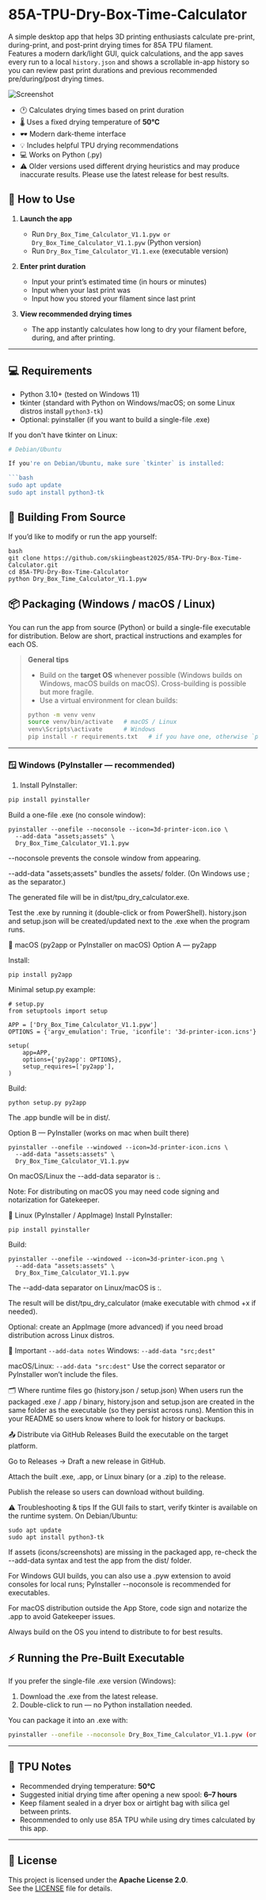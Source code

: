 # 85A-TPU-Dry-Box-Time-Calculator

A simple desktop app that helps 3D printing enthusiasts calculate pre-print, during-print, and post-print drying times for 85A TPU filament.  
Features a modern dark/light GUI, quick calculations, and the app saves every run to a local `history.json` and shows a scrollable in-app history so you can review past print durations and previous recommended pre/during/post drying times.

![Screenshot](assets/screenshots/Dry_Box_Time_Calculator_V1.1.png)

- 🕐 Calculates drying times based on print duration  
- 🌡️ Uses a fixed drying temperature of **50°C**  
- 🕶️ Modern dark-theme interface  
- 💡 Includes helpful TPU drying recommendations  
- 💻 Works on Python (.py)
- ⚠️ Older versions used different drying heuristics and may produce inaccurate results. Please use the latest release for best results.

## 🚀 How to Use

1. **Launch the app**
   - Run `Dry_Box_Time_Calculator_V1.1.pyw or Dry_Box_Time_Calculator_V1.1.pyw` (Python version)
   - Run `Dry_Box_Time_Calculator_V1.1.exe` (executable version)

2. **Enter print duration**
   - Input your print’s estimated time (in hours or minutes)
   - Input when your last print was
   - Input how you stored your filament since last print

3. **View recommended drying times**
   - The app instantly calculates how long to dry your filament before, during, and after printing.

---

## 💻 Requirements

- Python 3.10+ (tested on Windows 11)
- tkinter (standard with Python on Windows/macOS; on some Linux distros install `python3-tk`)
- Optional: pyinstaller (if you want to build a single-file .exe)

If you don't have tkinter on Linux:
```bash
# Debian/Ubuntu

If you're on Debian/Ubuntu, make sure `tkinter` is installed:

```bash
sudo apt update
sudo apt install python3-tk
```
## 💾 Building From Source
If you’d like to modify or run the app yourself:
```
bash
git clone https://github.com/skiingbeast2025/85A-TPU-Dry-Box-Time-Calculator.git
cd 85A-TPU-Dry-Box-Time-Calculator
python Dry_Box_Time_Calculator_V1.1.pyw
```
## 📦 Packaging (Windows / macOS / Linux)

You can run the app from source (Python) or build a single-file executable for distribution. Below are short, practical instructions and examples for each OS.

> **General tips**
> - Build on the **target OS** whenever possible (Windows builds on Windows, macOS builds on macOS). Cross-building is possible but more fragile.
> - Use a virtual environment for clean builds:
> ```bash
> python -m venv venv
> source venv/bin/activate   # macOS / Linux
> venv\Scripts\activate      # Windows
> pip install -r requirements.txt   # if you have one, otherwise `pip install pyinstaller`
> ```

---

### 🪟 Windows (PyInstaller — recommended)
1. Install PyInstaller:
```bash
pip install pyinstaller
```
Build a one-file .exe (no console window):
```
pyinstaller --onefile --noconsole --icon=3d-printer-icon.ico \
  --add-data "assets;assets" \
  Dry_Box_Time_Calculator_V1.1.pyw
```
--noconsole prevents the console window from appearing.

--add-data "assets;assets" bundles the assets/ folder. (On Windows use ; as the separator.)

The generated file will be in dist/tpu_dry_calculator.exe.

Test the .exe by running it (double-click or from PowerShell).
history.json and setup.json will be created/updated next to the .exe when the program runs.

 macOS (py2app or PyInstaller on macOS)
Option A — py2app

Install:
```
pip install py2app
```
Minimal setup.py example:
```
# setup.py
from setuptools import setup

APP = ['Dry_Box_Time_Calculator_V1.1.pyw']
OPTIONS = {'argv_emulation': True, 'iconfile': '3d-printer-icon.icns'}

setup(
    app=APP,
    options={'py2app': OPTIONS},
    setup_requires=['py2app'],
)
```
Build:
```
python setup.py py2app
```
The .app bundle will be in dist/.

Option B — PyInstaller (works on mac when built there)
```
pyinstaller --onefile --windowed --icon=3d-printer-icon.icns \
  --add-data "assets:assets" \
  Dry_Box_Time_Calculator_V1.1.pyw
```
On macOS/Linux the --add-data separator is :.

Note: For distributing on macOS you may need code signing and notarization for Gatekeeper.

🐧 Linux (PyInstaller / AppImage)
Install PyInstaller:
```
pip install pyinstaller
```
Build:
```
pyinstaller --onefile --windowed --icon=3d-printer-icon.png \
  --add-data "assets:assets" \
  Dry_Box_Time_Calculator_V1.1.pyw
```
The --add-data separator on Linux/macOS is :.

The result will be dist/tpu_dry_calculator (make executable with chmod +x if needed).

Optional: create an AppImage (more advanced) if you need broad distribution across Linux distros.

🔗 Important ```--add-data notes```
Windows: ```--add-data "src;dest"```

macOS/Linux: ```--add-data "src:dest"```
Use the correct separator or PyInstaller won’t include the files.

🗂 Where runtime files go (history.json / setup.json)
When users run the packaged .exe / .app / binary, history.json and setup.json are created in the same folder as the executable (so they persist across runs). Mention this in your README so users know where to look for history or backups.

📤 Distribute via GitHub Releases
Build the executable on the target platform.

Go to Releases → Draft a new release in GitHub.

Attach the built .exe, .app, or Linux binary (or a .zip) to the release.

Publish the release so users can download without building.

⚠️ Troubleshooting & tips
If the GUI fails to start, verify tkinter is available on the runtime system. On Debian/Ubuntu:
```
sudo apt update
sudo apt install python3-tk
```
If assets (icons/screenshots) are missing in the packaged app, re-check the --add-data syntax and test the app from the dist/ folder.

For Windows GUI builds, you can also use a .pyw extension to avoid consoles for local runs; PyInstaller --noconsole is recommended for executables.

For macOS distribution outside the App Store, code sign and notarize the .app to avoid Gatekeeper issues.

Always build on the OS you intend to distribute to for best results.

## ⚡ Running the Pre-Built Executable
If you prefer the single-file .exe version (Windows):
1. Download the .exe from the latest release.
2. Double-click to run — no Python installation needed.

You can package it into an .exe with:

```bash
pyinstaller --onefile --noconsole Dry_Box_Time_Calculator_V1.1.pyw (or Dry_Box_Time_Calculator_V1.1.py)
```

---

## 🧠 TPU Notes

- Recommended drying temperature: **50°C**  
- Suggested initial drying time after opening a new spool: **6–7 hours**  
- Keep filament sealed in a dryer box or airtight bag with silica gel between prints.
- Recommended to only use 85A TPU while using dry times calculated by this app.

---

## 📝 License

This project is licensed under the **Apache License 2.0**.  
See the [LICENSE](LICENSE) file for details.
